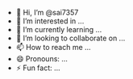 - 👋 Hi, I’m @sai7357
- 👀 I’m interested in ...
- 🌱 I’m currently learning ...
- 💞️ I’m looking to collaborate on ...
- 📫 How to reach me ...
- 😄 Pronouns: ...
- ⚡ Fun fact: ...

<!---
sai7357/sai7357 is a ✨ special ✨ repository because its `README.md` (this file) appears on your GitHub profile.
You can click the Preview link to take a look at your changes.
--->
